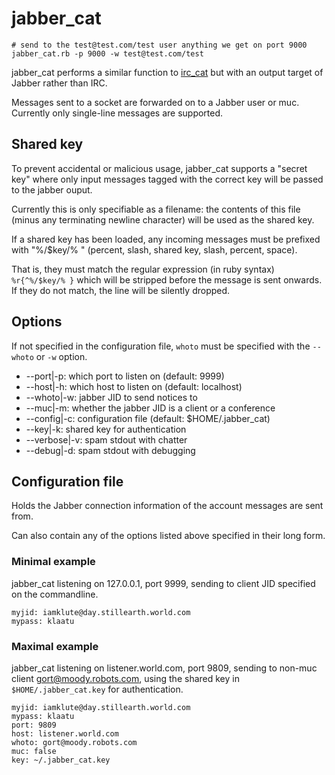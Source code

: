 # jabber_cat

    # send to the test@test.com/test user anything we get on port 9000
    jabber_cat.rb -p 9000 -w test@test.com/test

jabber_cat performs a similar function to [irc_cat][] but with an output target of Jabber rather than IRC.

Messages sent to a socket are forwarded on to a Jabber user or muc.  Currently only single-line messages are supported.

[irc_cat]: http://irccat.rubyforge.org/


## Shared key

To prevent accidental or malicious usage, jabber_cat supports a "secret
key" where only input messages tagged with the correct key will be
passed to the jabber ouput.

Currently this is only specifiable as a filename: the contents of this
file (minus any terminating newline character) will be used as the
shared key.

If a shared key has been loaded, any incoming messages must be prefixed
with "%/$key/% " (percent, slash, shared key, slash, percent, space).

That is, they must match the regular expression (in ruby
syntax) `%r{^%/$key/% }` which will be stripped before the
message is sent onwards. If they do not match, the line will be silently
dropped.

## Options

If not specified in the configuration file, `whoto` must be specified
with the `--whoto` or `-w` option.

 * --port|-p: which port to listen on (default: 9999)
 * --host|-h: which host to listen on (default: localhost)
 * --whoto|-w: jabber JID to send notices to
 * --muc|-m: whether the jabber JID is a client or a conference
 * --config|-c: configuration file (default: $HOME/.jabber_cat)
 * --key|-k: shared key for authentication
 * --verbose|-v: spam stdout with chatter
 * --debug|-d: spam stdout with debugging

## Configuration file

Holds the Jabber connection information of the account messages are sent from.  

Can also contain any of the options listed above specified in their long form.

### Minimal example

jabber_cat listening on 127.0.0.1, port 9999, sending to client JID
specified on the commandline.

    myjid: iamklute@day.stillearth.world.com
    mypass: klaatu

### Maximal example

jabber_cat listening on listener.world.com, port 9809, sending
to non-muc client gort@moody.robots.com, using the shared key in
`$HOME/.jabber_cat.key` for authentication.

    myjid: iamklute@day.stillearth.world.com
    mypass: klaatu
    port: 9809
    host: listener.world.com
    whoto: gort@moody.robots.com
    muc: false
    key: ~/.jabber_cat.key
